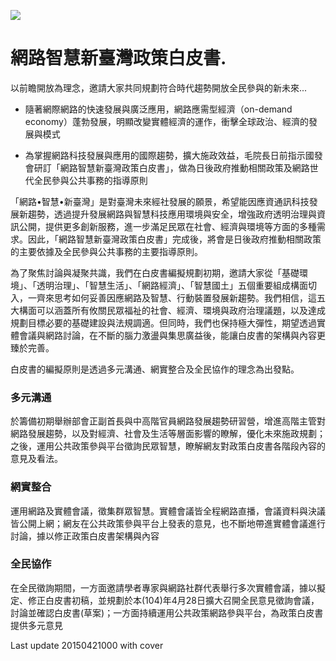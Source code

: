 ![](web-01.jpg)

# 網路智慧新臺灣政策白皮書.
以前瞻開放為理念，邀請大家共同規劃符合時代趨勢開放全民參與的新未來...

* 隨著網際網路的快速發展與廣泛應用，網路應需型經濟（on-demand economy）蓬勃發展，明顯改變實體經濟的運作，衝擊全球政治、經濟的發展與模式

* 為掌握網路科技發展與應用的國際趨勢，擴大施政效益，毛院長日前指示國發會研訂「網路智慧新臺灣政策白皮書」，做為日後政府推動相關政策及網路世代全民參與公共事務的指導原則

「網路•智慧•新臺灣」是對臺灣未來經社發展的願景，希望能因應資通訊科技發展新趨勢，透過提升發展網路與智慧科技應用環境與安全，增強政府透明治理與資訊公開，提供更多創新服務，進一步滿足民眾在社會、經濟與環境等方面的多種需求。因此，「網路智慧新臺灣政策白皮書」完成後，將會是日後政府推動相關政策的主要依據及全民參與公共事務的主要指導原則。
 
為了聚焦討論與凝聚共識，我們在白皮書編擬規劃初期，邀請大家從「基礎環境」、「透明治理」、「智慧生活」、「網路經濟」、「智慧國土」五個重要組成構面切入，一齊來思考如何妥善因應網路及智慧、行動裝置發展新趨勢。我們相信，這五大構面可以涵蓋所有攸關民眾福祉的社會、經濟、環境與政府治理議題，以及達成規劃目標必要的基礎建設與法規調適。但同時，我們也保持極大彈性，期望透過實體會議與網路討論，在不斷的腦力激盪與集思廣益後，能讓白皮書的架構與內容更臻於完善。
 
白皮書的編擬原則是透過多元溝通、網實整合及全民協作的理念為出發點。

### 多元溝通 
於籌備初期舉辦部會正副首長與中高階官員網路發展趨勢研習營，增進高階主管對網路發展趨勢，以及對經濟、社會及生活等層面影響的瞭解，優化未來施政規劃；之後，運用公共政策參與平台徵詢民眾智慧，瞭解網友對政策白皮書各階段內容的意見及看法。

### 網實整合
運用網路及實體會議，徵集群眾智慧。實體會議皆全程網路直播，會議資料與決議皆公開上網；網友在公共政策參與平台上發表的意見，也不斷地帶進實體會議進行討論，據以修正政策白皮書架構與內容

### 全民協作
在全民徵詢期間，一方面邀請學者專家與網路社群代表舉行多次實體會議，據以擬定、修正白皮書初稿，並規劃於本(104)年4月28日擴大召開全民意見徵詢會議，討論並確認白皮書(草案)；一方面持續運用公共政策網路參與平台，為政策白皮書提供多元意見

Last update 20150421000 with cover